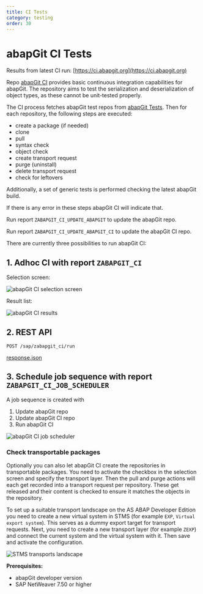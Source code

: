 ```yaml
---
title: CI Tests
category: testing
order: 30
---
```


# abapGit CI Tests

Results from latest CI run: [https://ci.abapgit.org](https://ci.abapgit.org)

Repo [abapGit CI](https://github.com/abapGit/CI) provides basic continuous integration capabilities for abapGit. The repository aims to test the serialization and deserialization of object types, as these cannot be unit-tested properly.

The CI process fetches abapGit test repos from [abapGit Tests](https://github.com/abapGit-tests). Then for each repository, the following steps are executed:

- create a package (if needed)
- clone
- pull
- syntax check
- object check
- create transport request
- purge (uninstall)
- delete transport request
- check for leftovers

Additionally, a set of generic tests is performed checking the latest abapGit build.

If there is any error in these steps abapGit CI will indicate that.

Run report `ZABAPGIT_CI_UPDATE_ABAPGIT` to update the abapGit repo.

Run report `ZABAPGIT_CI_UPDATE_ABAPGIT_CI` to update the abapGit CI repo.

There are currently three possibilities to run abapGit CI:

## 1. Adhoc CI with report `ZABAPGIT_CI`

Selection screen:

![abapGit CI selection screen](/img/ZABAPGIT_CI_selection_screen.png)

Result list:

![abapGit CI results](/img/ZABAPGIT_CI_result.png)

## 2. REST API

`POST /sap/zabapgit_ci/run`

[response.json](/assets/example/response.json)

## 3. Schedule job sequence with report `ZABAPGIT_CI_JOB_SCHEDULER`

A job sequence is created with

1. Update abapGit repo
2. Update abapGit CI repo
3. Run abapGit CI

![abapGit CI job scheduler](/img/ZABAPGIT_CI_JOB_SCHEDULER.png)

### Check transportable packages

Optionally you can also let abapGit CI create the repositories in transportable packages. You need to activate the checkbox in the selection screen and specify the transport layer. Then the pull and purge actions will each get recorded into a transport request per repository. These get released and their content is checked to ensure it matches the objects in the repository.

To set up a suitable transport landscape on the AS ABAP Developer Edition you need to create a new virtual system in STMS (for example `EXP`, `Virtual export system`). This serves as a dummy export target for transport requests. Next, you need to create a new transport layer (for example `ZEXP`) and connect the current system and the virtual system with it. Then save and activate the configuration.

![STMS transports landscape](/img/STMS.png)

**Prerequisites:**

- abapGit developer version
- SAP NetWeaver 7.50 or higher
